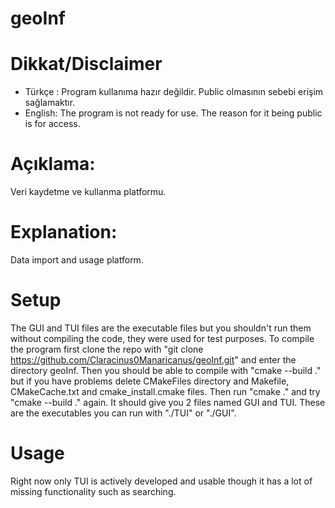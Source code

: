 # geoInf
# Dikkat/Disclaimer
- Türkçe  : Program kullanıma hazır değildir. Public olmasının sebebi erişim sağlamaktır.
- English: The program is not ready for use. The reason for it being public is for access.

# Açıklama:
Veri kaydetme ve kullanma platformu.

# Explanation:
Data import and usage platform.

# Setup
The GUI and TUI files are the executable files but you shouldn't run them without compiling the code, they were used for test purposes.
To compile the program first clone the repo with "git clone https://github.com/Claracinus0Manaricanus/geoInf.git" and enter the directory geoInf.
Then you should be able to compile with "cmake --build ." but if you have problems delete CMakeFiles directory and Makefile, CMakeCache.txt and cmake_install.cmake files.
Then run "cmake ." and try "cmake --build ." again. It should give you 2 files named GUI and TUI. These are the executables you can run with "./TUI" or "./GUI".

# Usage
Right now only TUI is actively developed and usable though it has a lot of missing functionality such as searching.